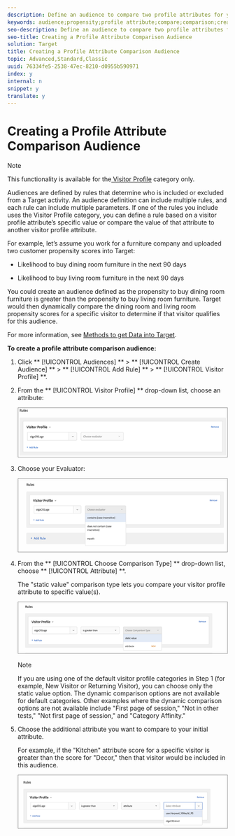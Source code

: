 ```yaml
---
description: Define an audience to compare two profile attributes for your audience library or in an activity-only audience. Using operators, such as greater than, less than, or equal to, define an audience to dynamically compare the values of two different profile attributes.
keywords: audience;propensity;profile attribute;compare;comparison;create audience;creating audience
seo-description: Define an audience to compare two profile attributes for your audience library or in an activity-only audience. Using operators, such as greater than, less than, or equal to, define an audience to dynamically compare the values of two different profile attributes.
seo-title: Creating a Profile Attribute Comparison Audience
solution: Target
title: Creating a Profile Attribute Comparison Audience
topic: Advanced,Standard,Classic
uuid: 76334fe5-2538-47ec-8210-d0955b590971
index: y
internal: n
snippet: y
translate: y
---
```


# Creating a Profile Attribute Comparison Audience


>[!NOTE]
>
>This functionality is available for the[ Visitor Profile](../../c_target/c_audiences/c_target_rules/c_visitor_profile.md#concept_E972690B9A4C4372A34229FA37EDA38E) category only. 



Audiences are defined by rules that determine who is included or excluded from a Target activity. An audience definition can include multiple rules, and each rule can include multiple parameters. If one of the rules you include uses the Visitor Profile category, you can define a rule based on a visitor profile attribute’s specific value or compare the value of that attribute to another visitor profile attribute. 

For example, let’s assume you work for a furniture company and uploaded two customer propensity scores into Target: 


* Likelihood to buy dining room furniture in the next 90 days 

* Likelihood to buy living room furniture in the next 90 days 



You could create an audience defined as the propensity to buy dining room furniture is greater than the propensity to buy living room furniture. Target would then dynamically compare the dining room and living room propensity scores for a specific visitor to determine if that visitor qualifies for this audience. 

For more information, see [ Methods to get Data into Target](../../c_seting_up_target/c_implementing_target/c_methods-to-get-data-into-target.md#concept_0069C0EFB56C4700BB33F2F35C2B9B17). 

**To create a profile attribute comparison audience:** 


1. Click ** [!UICONTROL  Audiences] ** > ** [!UICONTROL  Create Audience] ** > ** [!UICONTROL  Add Rule] ** > ** [!UICONTROL  Visitor Profile] **. 

1. From the ** [!UICONTROL  Visitor Profile] ** drop-down list, choose an attribute: 

   ![](../../assets/propensity_score_1.png) 

1. Choose your Evaluator: 

   ![](../../assets/propensity_score_2.png) 

1. From the ** [!UICONTROL  Choose Comparison Type] ** drop-down list, choose ** [!UICONTROL  Attribute] **. 

   The "static value" comparison type lets you compare your visitor profile attribute to specific value(s). 

   ![](../../assets/propensity_score_3.png) 


   >[!NOTE]
   >
   >If you are using one of the default visitor profile categories in Step 1 (for example, New Visitor or Returning Visitor), you can choose only the static value option. The dynamic comparison options are not available for default categories. Other examples where the dynamic comparison options are not available include "First page of session," "Not in other tests," "Not first page of session," and "Category Affinity."


1. Choose the additional attribute you want to compare to your initial attribute. 

   For example, if the "Kitchen" attribute score for a specific visitor is greater than the score for "Decor," then that visitor would be included in this audience. 

   ![](../../assets/propensity_score_4.png) 


